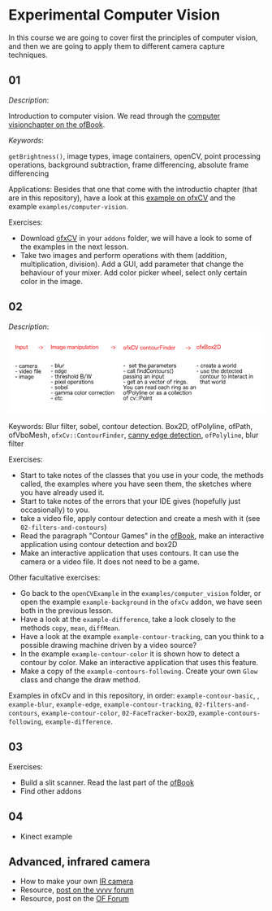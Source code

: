 # Experimental Computer Vision

In this course we are going to cover first the principles of computer vision, and then we are going to apply them to different camera capture techniques.

## 01
*Description*:

Introduction to computer vision. We read through the [computer visionchapter on the ofBook](https://openframeworks.cc/ofBook/chapters/image_processing_computer_vision.html).

*Keywords*:

`getBrightness()`, image types, image containers, openCV, point processing operations, background subtraction, frame differencing, absolute frame differencing

Applications:
Besides that one that come with the introductio chapter (that are in this repository), have a look at this [example on ofxCV](https://github.com/kylemcdonald/ofxCv/tree/master/example-background) and the example `examples/computer-vision`.

Exercises:
- Download [ofxCV](https://github.com/kylemcdonald/ofxCv/) in your `addons` folder, we will have a look to some of the examples in the next lesson.
- Take two images and perform operations with them (addition, multiplication, division). Add a GUI, add parameter that change the behaviour of your mixer. Add color picker wheel, select only certain color in the image.

## 02

*Description*:
![2](img/2.png)


Keywords: Blur filter, sobel, contour detection. Box2D, ofPolyline, ofPath, ofVboMesh, `ofxCv::ContourFinder`, [canny edge detection](https://en.wikipedia.org/wiki/Canny_edge_detector), `ofPolyline`, blur filter


Exercises:
- Start to take notes of the classes that you use in your code, the methods called, the examples where you have seen them, the sketches where you have already used it.
- Start to take notes of the errors that your IDE gives (hopefully just occasionally) to you.
- take a video file, apply contour detection and create a mesh with it (see `02-filters-and-contours`)
- Read the paragraph "Contour Games" in the [ofBook](https://openframeworks.cc/ofBook/chapters/image_processing_computer_vision.html), make an interactive application using contour detection and box2D
- Make an interactive application that uses contours. It can use the camera or a video file. It does not need to be a game.

Other facultative exercises:

- Go back to the `openCVExample` in the `examples/computer_vision` folder, or open the example `example-background` in the `ofxCv` addon, we have seen both in the previous lesson.
- Have a look at the `example-difference`, take a look closely to the methods `copy`, `mean`, `diffMean`.
- Have a look at the example `example-contour-tracking`, can you think to a possible drawing machine driven by a video source?
- In the example `example-contour-color` it is shown how to detect a contour by color. Make an interactive application that uses this feature.
- Make a copy of the `example-contours-following`. Create your own `Glow` class and change the draw method.

Examples in ofxCv and in this repository, in order: `example-contour-basic`, , `example-blur`, `example-edge`, `example-contour-tracking`, `02-filters-and-contours`, `example-contour-color`, `02-FaceTracker-box2D`, `example-contours-following`, `example-difference`.

## 03

Exercises:
- Build a slit scanner. Read the last part of the [ofBook](https://openframeworks.cc/ofBook/chapters/image_processing_computer_vision.html)
- Find other addons

## 04

- Kinect example

## Advanced, infrared camera

- How to make your own [IR camera]()
- Resource, [post on the vvvv forum](https://discourse.vvvv.org/t/highly-infrared-reflective-paint-tape-or-fabric/10400)
- Resource, post on the [OF Forum](https://forum.openframeworks.cc/t/kinect-vs-ir-camera-in-theatrical-performances/30906/9)